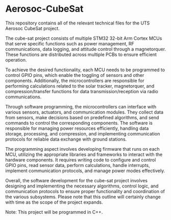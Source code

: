 # Aerosoc-CubeSat
This repository contains all of the relevant technical files for
the UTS Aerosoc CubeSat project.

The cube-sat project consists of multiple STM32 32-bit Arm Cortex MCUs
that serve specific functions such as power management, RF communications,
data logging, and attitude control through a magnetorquer. These functions
are distributed across multiple PCBs to ensure efficient operation.

To achieve the desired functionality, each MCU needs to be programmed to
control GPIO pins, which enable the toggling of sensors and other
components. Additionally, the microcontrollers are responsible for
performing calculations related to the solar tracker, magnetorquer, and
compression/transfer functions for data transmission/reception via radio
communications.

Through software programming, the microcontrollers can interface with
various sensors, actuators, and communication modules. They collect data
from sensors, make decisions based on predefined algorithms, and send
commands to control the corresponding components. The software is
responsible for managing power resources efficiently, handling data
storage, processing, and compression, and implementing communication
protocols for reliable data exchange with ground stations.

The programming aspect involves developing firmware that runs on each
MCU, utilizing the appropriate libraries and frameworks to interact with
the hardware components. It requires writing code to configure and control
GPIO pins, read sensor data, perform calculations, handle interrupts,
implement communication protocols, and manage power modes effectively.

Overall, the software development for the cube-sat project involves
designing and implementing the necessary algorithms, control logic, and
communication protocols to ensure proper functionality and coordination
of the various subsystems. Please note that this outline will certainly
change with time as the scope of the project expands.

Note: This project will be programmed in C++.
